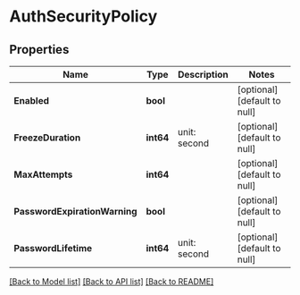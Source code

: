 # AuthSecurityPolicy

## Properties
Name | Type | Description | Notes
------------ | ------------- | ------------- | -------------
**Enabled** | **bool** |  | [optional] [default to null]
**FreezeDuration** | **int64** | unit: second | [optional] [default to null]
**MaxAttempts** | **int64** |  | [optional] [default to null]
**PasswordExpirationWarning** | **bool** |  | [optional] [default to null]
**PasswordLifetime** | **int64** | unit: second | [optional] [default to null]

[[Back to Model list]](../README.md#documentation-for-models) [[Back to API list]](../README.md#documentation-for-api-endpoints) [[Back to README]](../README.md)


